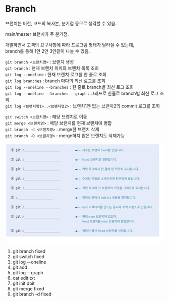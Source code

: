 # Branch  
브랜치는 버전, 코드의 복사본, 분기점 등으로 생각할 수 있음.  

main/master 브랜치가 주 분기점.  

개발하면서 고객의 요구사항에 따라 프로그램 형태가 달라질 수 있는데,  
branch를 통해 1안 2안 3안같이 나눌 수 있음.  

`git branch <브랜치명>` : 브랜치 생성  
`git branch` : 현재 브랜치 위치와 브랜치 목록 조회  
`git log --oneline` : 현재 브랜치 로그를 한 줄로 조회  
`git log branches` : branch 마다의 최신 로그를 조회  
`git log --oneline --branches` : 한 줄로 branch별 최신 로그 조회  
`git log --oneline --branches --graph` : 그래프로 한줄로 branch별 최신 로그 조회  
`git log <브랜치명1>..<브랜치명2>` : 브랜치1엔 없는 브랜치2의 commit 로그를 조회  

`git switch <브랜치명>` : 해당 브랜치로 이동  
`git merge <브랜치명>` : 해당 브랜치를 현재 브랜치에 병합  
`git branch -d <브랜치명>` : merge한 브랜치 삭제  
`git branch -D <브랜치명>` : merge하지 않은 브랜치도 삭제가능  

![alt text](images/quiz2.png)  

1. git branch fixed  
2. git switch fixed  
3. git log --oneline  
4. git add .  
5. git log --graph  
6. cat edit.txt  
7. git init doit  
8. git merge fixed  
9. git branch -d fixed  

